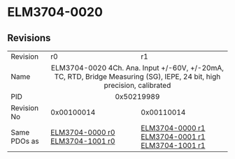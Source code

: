 # ELM3704-0020

## Revisions
<table>
<tr>
<td>Revision</td>
<td>r0</td>
<td>r1</td>
</tr>
<tr>
<td>Name</td>
<td colspan=2 align="center">ELM3704-0020 4Ch. Ana. Input +/-60V, +/-20mA, TC, RTD, Bridge Measuring (SG), IEPE, 24 bit, high precision, calibrated	</td>
</tr>
<tr>
<td>PID</td>
<td colspan=2 align="center">0x50219989</td>
</tr>
<tr>
<td>Revision No</td>
<td>0x00100014</td>
<td>0x00110014</td>
</tr>
<tr>
<td>Same PDOs as</td>
<td><a href="ELM3704-0000.md">ELM3704-0000 r0</a><br/><a href="ELM3704-1001.md">ELM3704-1001 r0</a></td>
<td><a href="ELM3704-0000.md">ELM3704-0000 r1</a><br/><a href="ELM3704-0001.md">ELM3704-0001 r1</a><br/><a href="ELM3704-1001.md">ELM3704-1001 r1</a></td>
</tr>
</table>
